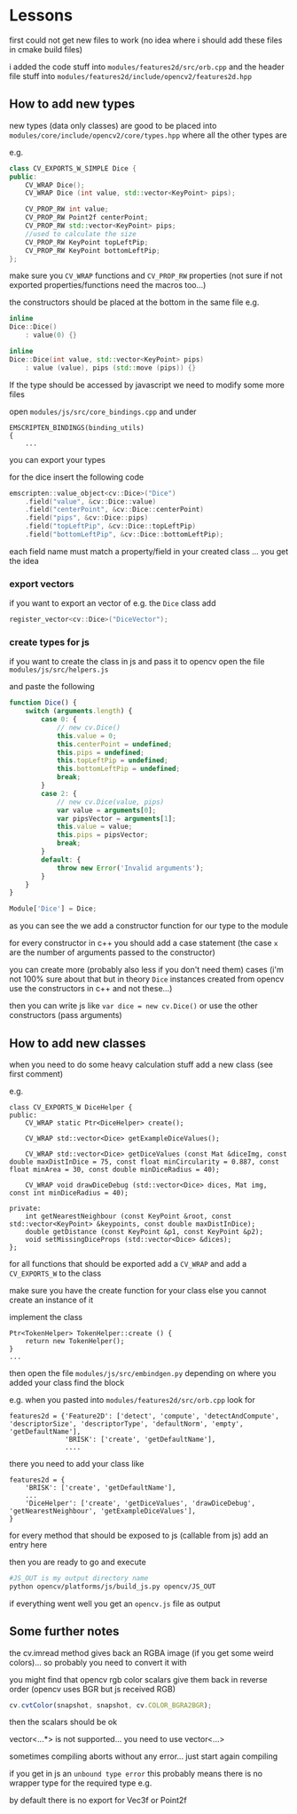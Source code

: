 # Lessons

first could not get new files to work (no idea where i should add these files in cmake build files)

i added the code stuff into `modules/features2d/src/orb.cpp` and the header file stuff into `modules/features2d/include/opencv2/features2d.hpp`

## How to add new types

new types (data only classes) are good to be placed into `modules/core/include/opencv2/core/types.hpp` where all the other types are

e.g.

```cpp
class CV_EXPORTS_W_SIMPLE Dice {
public:
    CV_WRAP Dice();
    CV_WRAP Dice (int value, std::vector<KeyPoint> pips);

    CV_PROP_RW int value;
    CV_PROP_RW Point2f centerPoint;
    CV_PROP_RW std::vector<KeyPoint> pips;
    //used to calculate the size
    CV_PROP_RW KeyPoint topLeftPip;
    CV_PROP_RW KeyPoint bottomLeftPip;
};
```

make sure you `CV_WRAP` functions and `CV_PROP_RW` properties
(not sure if not exported properties/functions need the macros too...)

the constructors should be placed at the bottom in the same file e.g.

```cpp
inline
Dice::Dice()
    : value(0) {}

inline
Dice::Dice(int value, std::vector<KeyPoint> pips)
    : value (value), pips (std::move (pips)) {}
``` 

If the type should be accessed by javascript we need to modify some more files

open `modules/js/src/core_bindings.cpp` and under

```
EMSCRIPTEN_BINDINGS(binding_utils)
{
    ...
```

you can export your types

for the dice insert the following code

````cpp
emscripten::value_object<cv::Dice>("Dice")
    .field("value", &cv::Dice::value)
    .field("centerPoint", &cv::Dice::centerPoint)
    .field("pips", &cv::Dice::pips)
    .field("topLeftPip", &cv::Dice::topLeftPip)
    .field("bottomLeftPip", &cv::Dice::bottomLeftPip);
````

each field name must match a property/field in your created class ... you get the idea 


### export vectors

if you want to export an vector of e.g. the `Dice` class add

````cpp
register_vector<cv::Dice>("DiceVector");
````

### create types for js

if you want to create the class in js and pass it to opencv open the file `modules/js/src/helpers.js`

and paste the following

```js
function Dice() {
    switch (arguments.length) {
        case 0: {
            // new cv.Dice()
            this.value = 0;
            this.centerPoint = undefined;
            this.pips = undefined;
            this.topLeftPip = undefined;
            this.bottomLeftPip = undefined;
            break;
        }
        case 2: {
            // new cv.Dice(value, pips)
            var value = arguments[0];
            var pipsVector = arguments[1];
            this.value = value;
            this.pips = pipsVector;
            break;
        }
        default: {
            throw new Error('Invalid arguments');
        }
    }
}

Module['Dice'] = Dice;
```

as you can see the we add a constructor function for our type to the module

for every constructor in c++ you should add a case statement (the case `x` are the number of arguments passed to the constructor)

you can create more (probably also less if you don't need them) cases
(i'm not 100% sure about that but in theory `Dice` instances created from opencv use the constructors in c++ and not these...)

then you can write js like `var dice = new cv.Dice()` or use the other constructors (pass arguments)


## How to add new classes

when you need to do some heavy calculation stuff add a new class (see first comment)

e.g.

````
class CV_EXPORTS_W DiceHelper {
public:
    CV_WRAP static Ptr<DiceHelper> create();

    CV_WRAP std::vector<Dice> getExampleDiceValues();

    CV_WRAP std::vector<Dice> getDiceValues (const Mat &diceImg, const double maxDistInDice = 75, const float minCircularity = 0.887, const float minArea = 30, const double minDiceRadius = 40);

    CV_WRAP void drawDiceDebug (std::vector<Dice> dices, Mat img, const int minDiceRadius = 40);

private:
    int getNearestNeighbour (const KeyPoint &root, const std::vector<KeyPoint> &keypoints, const double maxDistInDice);
    double getDistance (const KeyPoint &p1, const KeyPoint &p2);
    void setMissingDiceProps (std::vector<Dice> &dices);
};
````

for all functions that should be exported add a `CV_WRAP` and add a `CV_EXPORTS_W` to the class

make sure you have the create function for your class else you cannot create an instance of it

implement the class

````
Ptr<TokenHelper> TokenHelper::create () {
    return new TokenHelper();
}
...
````

then open the file `modules/js/src/embindgen.py`
depending on where you added your class find the block 

e.g. when you pasted into `modules/features2d/src/orb.cpp` look for 

````
features2d = {'Feature2D': ['detect', 'compute', 'detectAndCompute', 'descriptorSize', 'descriptorType', 'defaultNorm', 'empty', 'getDefaultName'],
              'BRISK': ['create', 'getDefaultName'],
              ....
````

there you need to add your class like

```
features2d = {
    'BRISK': ['create', 'getDefaultName'],
    ...
    'DiceHelper': ['create', 'getDiceValues', 'drawDiceDebug', 'getNearestNeighbour', 'getExampleDiceValues'],
}
```

for every method that should be exposed to js (callable from js) add an entry here



then you are ready to go and execute

````bash
#JS_OUT is my output directory name
python opencv/platforms/js/build_js.py opencv/JS_OUT
````

if everything went well you get an `opencv.js` file as output



## Some further notes


the cv.imread method gives back an RGBA image (if you get some weird colors)... so probably you need to convert it with 

you might find that opencv rgb color scalars give them back in reverse order (opencv uses BGR but js received RGB)

````js
cv.cvtColor(snapshot, snapshot, cv.COLOR_BGRA2BGR);
````

then the scalars should be ok



 vector<...*> is not supported... you need to use vector<...>


 sometimes compiling aborts without any error... just start again compiling


if you get in js an `unbound type error` this probably means there is no wrapper type for the required type e.g.

by default there is no export for Vec3f or Point2f
